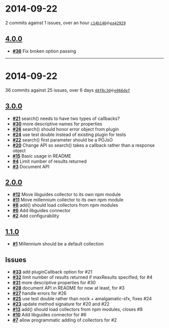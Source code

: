 # 2014-09-22
2 commits against 1 issues, over an hour [`c14b146`](https://github.com/ucsf-ckm/amalgamatic/commit/c14b146)⎆[`ea42929`](https://github.com/ucsf-ckm/amalgamatic/commit/ea42929)

## [**4.0.0**](https://github.com/ucsf-ckm/amalgamatic/issues?milestone=4&state=closed)
- [**#36**](https://github.com/ucsf-ckm/amalgamatic/issues/36) Fix broken option passing

---


# 2014-09-22
36 commits against 25 issues, over 6 days [`48f8c3d`](https://github.com/ucsf-ckm/amalgamatic/commit/48f8c3d)⎆[`e966def`](https://github.com/ucsf-ckm/amalgamatic/commit/e966def)

## [**3.0.0**](https://github.com/ucsf-ckm/amalgamatic/issues?milestone=3&state=closed)
- [**#21**](https://github.com/ucsf-ckm/amalgamatic/issues/21) search() needs to have two types of callbacks?
- [**#30**](https://github.com/ucsf-ckm/amalgamatic/issues/30) more descriptive names for properties
- [**#26**](https://github.com/ucsf-ckm/amalgamatic/issues/26) search() should honor error object from plugin
- [**#24**](https://github.com/ucsf-ckm/amalgamatic/issues/24) use test double instead of existing plugin for tests
- [**#22**](https://github.com/ucsf-ckm/amalgamatic/issues/22) search() first parameter should be a POJsO
- [**#20**](https://github.com/ucsf-ckm/amalgamatic/issues/20) Change API so search() takes a callback rather than a response object
- [**#15**](https://github.com/ucsf-ckm/amalgamatic/issues/15) Basic usage in README
- [**#4**](https://github.com/ucsf-ckm/amalgamatic/issues/4) Limit number of results returned
- [**#3**](https://github.com/ucsf-ckm/amalgamatic/issues/3) Document API

## [**2.0.0**](https://github.com/ucsf-ckm/amalgamatic/issues?milestone=2&state=closed)
- [**#12**](https://github.com/ucsf-ckm/amalgamatic/issues/12) Move libguides collector to its own npm module
- [**#11**](https://github.com/ucsf-ckm/amalgamatic/issues/11) Move millennium collector to its own npm module
- [**#8**](https://github.com/ucsf-ckm/amalgamatic/issues/8) add() should load collectors from npm modules
- [**#6**](https://github.com/ucsf-ckm/amalgamatic/issues/6) Add libguides connector
- [**#2**](https://github.com/ucsf-ckm/amalgamatic/issues/2) Add configurability

## [**1.1.0**](https://github.com/ucsf-ckm/amalgamatic/issues?milestone=1&state=closed)
- [**#1**](https://github.com/ucsf-ckm/amalgamatic/issues/1) Millennium should be a default collection


## Issues
- [**#33**](https://github.com/ucsf-ckm/amalgamatic/issues/33) add pluginCallback option for #21
- [**#32**](https://github.com/ucsf-ckm/amalgamatic/issues/32) limit number of results returned if maxResults specified, for #4
- [**#31**](https://github.com/ucsf-ckm/amalgamatic/issues/31) more descriptive properties for #30
- [**#28**](https://github.com/ucsf-ckm/amalgamatic/issues/28) document API in README for now at least, for #3
- [**#27**](https://github.com/ucsf-ckm/amalgamatic/issues/27) handle errors for #26
- [**#25**](https://github.com/ucsf-ckm/amalgamatic/issues/25) use test double rather than nock + amalgamatic-sfx, fixes #24
- [**#23**](https://github.com/ucsf-ckm/amalgamatic/issues/23) update method signature for #20 and #22
- [**#13**](https://github.com/ucsf-ckm/amalgamatic/issues/13) add() should load collectors from npm modules, closes #8
- [**#10**](https://github.com/ucsf-ckm/amalgamatic/issues/10) Add libguides connector for #6
- [**#7**](https://github.com/ucsf-ckm/amalgamatic/issues/7) allow programmatic adding of collectors for #2

